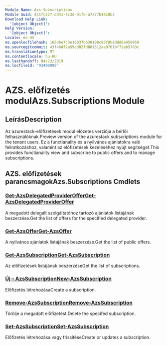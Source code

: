 ```yaml
---
Module Name: Azs.Subscriptions
Module Guid: 431fc327-dd41-4c3d-91fe-a7a77b48c8b3
Download Help Link:
  '[object Object]': 
Help Version:
  '[object Object]': 
Locale: en-US
ms.openlocfilehash: 165dbe7c3e16037b630100c85f8b8ddd6a450959
ms.sourcegitcommit: 43f4bdf2a59dd82fd881512aa9761bf72eb5703c
ms.translationtype: MT
ms.contentlocale: hu-HU
ms.lasthandoff: 04/23/2019
ms.locfileid: "93490095"
---
```

# <span data-ttu-id="ada34-101">AZS. előfizetés modul</span><span class="sxs-lookup"><span data-stu-id="ada34-101">Azs.Subscriptions Module</span></span>
## <span data-ttu-id="ada34-102">Leírás</span><span class="sxs-lookup"><span data-stu-id="ada34-102">Description</span></span>
<span data-ttu-id="ada34-103">Az azurestack-előfizetések modul előzetes verziója a bérlői felhasználóknak.</span><span class="sxs-lookup"><span data-stu-id="ada34-103">Preview version of the azurestack subscriptions module for the tenant users.</span></span> <span data-ttu-id="ada34-104">Ez a functianality és a nyilvános ajánlatokra való feliratkozáshoz, valamint az előfizetések kezeléséhez nyújt segítséget.</span><span class="sxs-lookup"><span data-stu-id="ada34-104">This provides functianality view and subscribe to public offers and to manage subscriptions.</span></span>

## <span data-ttu-id="ada34-105">AZS. előfizetések parancsmagok</span><span class="sxs-lookup"><span data-stu-id="ada34-105">Azs.Subscriptions Cmdlets</span></span>
### [<span data-ttu-id="ada34-106">Get-AzsDelegatedProviderOffer</span><span class="sxs-lookup"><span data-stu-id="ada34-106">Get-AzsDelegatedProviderOffer</span></span>](Get-AzsDelegatedProviderOffer.md)
<span data-ttu-id="ada34-107">A megadott delegált szolgáltatóhoz tartozó ajánlatok listájának beszerzése.</span><span class="sxs-lookup"><span data-stu-id="ada34-107">Get the list of offers for the specified delegated provider.</span></span>

### [<span data-ttu-id="ada34-108">Get-AzsOffer</span><span class="sxs-lookup"><span data-stu-id="ada34-108">Get-AzsOffer</span></span>](Get-AzsOffer.md)
<span data-ttu-id="ada34-109">A nyilvános ajánlatok listájának beszerzése.</span><span class="sxs-lookup"><span data-stu-id="ada34-109">Get the list of public offers.</span></span>

### [<span data-ttu-id="ada34-110">Get-AzsSubscription</span><span class="sxs-lookup"><span data-stu-id="ada34-110">Get-AzsSubscription</span></span>](Get-AzsSubscription.md)
<span data-ttu-id="ada34-111">Az előfizetések listájának beszerzése</span><span class="sxs-lookup"><span data-stu-id="ada34-111">Get the list of subscriptions.</span></span>

### [<span data-ttu-id="ada34-112">Új – AzsSubscription</span><span class="sxs-lookup"><span data-stu-id="ada34-112">New-AzsSubscription</span></span>](New-AzsSubscription.md)
<span data-ttu-id="ada34-113">Előfizetés létrehozása</span><span class="sxs-lookup"><span data-stu-id="ada34-113">Create a subscription.</span></span>

### [<span data-ttu-id="ada34-114">Remove-AzsSubscription</span><span class="sxs-lookup"><span data-stu-id="ada34-114">Remove-AzsSubscription</span></span>](Remove-AzsSubscription.md)
<span data-ttu-id="ada34-115">Törölje a megadott előfizetést.</span><span class="sxs-lookup"><span data-stu-id="ada34-115">Delete the specifed subscription.</span></span>

### [<span data-ttu-id="ada34-116">Set-AzsSubscription</span><span class="sxs-lookup"><span data-stu-id="ada34-116">Set-AzsSubscription</span></span>](Set-AzsSubscription.md)
<span data-ttu-id="ada34-117">Előfizetés létrehozása vagy frissítése</span><span class="sxs-lookup"><span data-stu-id="ada34-117">Create or updates a subscription.</span></span>

